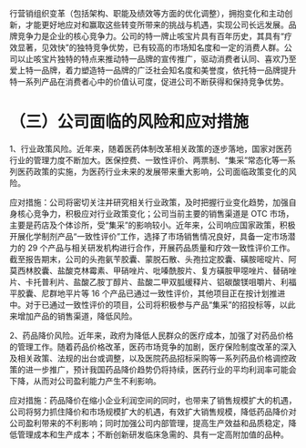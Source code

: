 行营销组织变革（包括架构、职能及绩效等方面的优化调整），拥抱变化和主动创新，才能更好地应对和赢取这些转变所带来的挑战与机遇，实现公司长远发展。品牌竞争力是企业的核心竞争力。公司的特一牌止咳宝片具有百年历史，其具有“疗效显著，见效快”的独特竞争优势，已有较高的市场知名度和一定的消费人群。公司以止咳宝片独特的特点来推动特一品牌的宣传推广，驱动消费者认同、喜欢乃至爱上特一品牌，着力塑造特一品牌的广泛社会知名度和美誉度，依托特一品牌提升特一系列产品在消费者心中的价值认可度，促进公司不断获得和保持竞争优势。  

# （三）公司面临的风险和应对措施  

1、行业政策风险。近年来，随着医药体制改革相关政策的逐步落地，国家对医药行业的管理力度不断加大。医保控费、一致性评价、两票制、“集采”常态化等一系列医药政策的实施，为医药行业未来的发展带来重大影响，公司面临政策变化的风险。  

应对措施：公司将密切关注并研究相关行业政策，及时把握行业变化趋势，加强自身核心竞争力，积极应对行业政策变化；公司当前主要的销售渠道是 OTC 市场，主要是药店及个体诊所，受“集采”的影响较小。近年来，公司响应国家政策，积极开展化学制剂产品“一致性评价”工作，选择了市场销售情况良好，具备一定市场潜力的 29 个产品与相关研发机构进行合作，开展药品质量和疗效一致性评价工作。截至报告期末，公司的头孢氨苄胶囊、蒙脱石散、头孢拉定胶囊、磺胺嘧啶片、阿莫西林胶囊、盐酸克林霉素、甲硝唑片、吡嗪酰胺片、复方磺胺甲噁唑片、替硝唑片、卡托普利片、盐酸乙胺丁醇片、盐酸二甲双胍缓释片、铝碳酸镁咀嚼片、利福平胶囊、尼群地平片等 16 个产品已通过一致性评价，其他项目正在按计划推进中。对于已通过一致性评价的项目，公司将积极参与产品“集采”的招投标等，以此来增加产品的销售渠道，降低风险。  

2、药品降价风险。近年来，政府为降低人民群众的医疗成本，加强了对药品价格的管理工作。随着药品价格改革，医药市场竞争的加剧，医疗保险制度改革的深入及相关政策、法规的出台或调整，以及医院药品招标采购等一系列药品价格调控政策的进一步推广，预计我国药品降价趋势仍将持续，医药行业的平均利润率可能会下降，从而对公司盈利能力产生不利影响。  

应对措施：药品降价在缩小企业利润空间的同时，也带来了销售规模扩大的机遇，公司将努力抓住降价和市场规模扩大的机遇，有效扩大销售规模，降低药品降价对公司盈利带来的不利影响；同时加强公司内部管理，提高生产效益和品质稳定，降低管理成本和生产成本；不断创新研发临床急需的、具有一定高附加值的品种。  